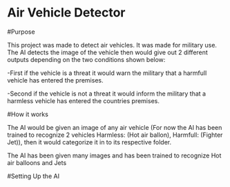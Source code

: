 # Air Vehicle Detector

#Purpose

This project was made to detect air vehicles. It was made for military use. The AI detects the image of the vehicle then would give out 2 different outputs depending on the two conditions shown below: 

-First if the vehicle is a threat it would warn the military that a harmfull vehicle has entered the premises. 

-Second if the vehicle is not a threat it would inform the military that a harmless vehicle has entered the countries premises.

#How it works

The AI would be given an image of any air vehicle (For now the AI has been trained to recognize 2 vehicles Harmless: (Hot air ballon), Harmfull: (Fighter Jet)), then it would categorize it in to its respective folder.

The AI has been given many images and has been trained to recognize Hot air balloons and Jets

#Setting Up the AI



